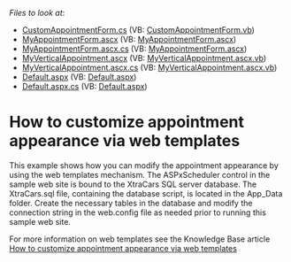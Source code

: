 <!-- default file list -->
*Files to look at*:

* [CustomAppointmentForm.cs](./CS/WebSite/App_Code/CustomAppointmentForm.cs) (VB: [CustomAppointmentForm.vb](./VB/WebSite/App_Code/CustomAppointmentForm.vb))
* [MyAppointmentForm.ascx](./CS/WebSite/CustomForms/MyAppointmentForm.ascx) (VB: [MyAppointmentForm.ascx](./VB/WebSite/CustomForms/MyAppointmentForm.ascx))
* [MyAppointmentForm.ascx.cs](./CS/WebSite/CustomForms/MyAppointmentForm.ascx.cs) (VB: [MyAppointmentForm.ascx](./VB/WebSite/CustomForms/MyAppointmentForm.ascx))
* [MyVerticalAppointment.ascx](./CS/WebSite/CustomForms/MyVerticalAppointment.ascx) (VB: [MyVerticalAppointment.ascx.vb](./VB/WebSite/CustomForms/MyVerticalAppointment.ascx.vb))
* [MyVerticalAppointment.ascx.cs](./CS/WebSite/CustomForms/MyVerticalAppointment.ascx.cs) (VB: [MyVerticalAppointment.ascx.vb](./VB/WebSite/CustomForms/MyVerticalAppointment.ascx.vb))
* [Default.aspx](./CS/WebSite/Default.aspx) (VB: [Default.aspx](./VB/WebSite/Default.aspx))
* [Default.aspx.cs](./CS/WebSite/Default.aspx.cs) (VB: [Default.aspx](./VB/WebSite/Default.aspx))
<!-- default file list end -->
# How to customize appointment appearance via web templates


<p>This example shows how you can modify the appointment appearance by using the web templates mechanism. The ASPxScheduler control in the sample web site is bound to the XtraCars SQL server database. The XtraCars.sql file, containing the database script, is located in the App_Data folder. Create the necessary tables in the database and modify the connection string in the web.config file as needed prior to running this sample web site.</p><p>For more information on web templates see the Knowledge Base article <a href="https://www.devexpress.com/Support/Center/p/K18084">How to customize appointment appearance via web templates</a></p>

<br/>


